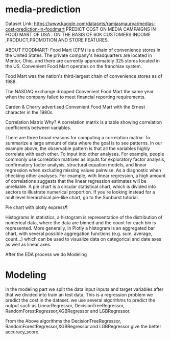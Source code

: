 # media-prediction


Dataset Link: https://www.kaggle.com/datasets/ramjasmaurya/medias-cost-prediction-in-foodmart
PREDICT COST ON MEDIA CAMPAIGNS IN FOOD MART OF USA .
ON THE BASIS OF 60K CUSTOMERS INCOME ,PRODUCT,PROMOTION AND STORE FEATURES.

ABOUT FOODMART:
Food Mart (CFM) is a chain of convenience stores in the United States. The private company's headquarters are located in Mentor, Ohio, and there are currently approximately 325 stores located in the US. Convenient Food Mart operates on the franchise system.

Food Mart was the nation's third-largest chain of convenience stores as of 1988.

The NASDAQ exchange dropped Convenient Food Mart the same year when the company failed to meet financial reporting requirements.

Carden & Cherry advertised Convenient Food Mart with the Ernest character in the 1980s.

Correlation Matrix
Why?
A correlation matrix is a table showing correlation coefficients between variables.

There are three broad reasons for computing a correlation matrix:
To summarize a large amount of data where the goal is to see patterns. In our example above, the observable pattern is that all the variables highly correlate with each other. To input into other analyses. For example, people commonly use correlation matrixes as inputs for exploratory factor analysis, confirmatory factor analysis, structural equation models, and linear regression when excluding missing values pairwise. As a diagnostic when checking other analyses. For example, with linear regression, a high amount of correlations suggests that the linear regression estimates will be unreliable.
A pie chart is a circular statistical chart, which is divided into sectors to illustrate numerical proportion.
If you're looking instead for a multilevel hierarchical pie-like chart, go to the Sunburst tutorial.

Pie chart with plotly express¶

Histograms
In statistics, a histogram is representation of the distribution of numerical data, where the data are binned and the count for each bin is represented. More generally, in Plotly a histogram is an aggregated bar chart, with several possible aggregation functions (e.g. sum, average, count...) which can be used to visualize data on categorical and date axes as well as linear axes.

After the EDA process we do Modeling

# Modeling
in the modeling part we split the data input inputs and target variables after that we divided into train an test data,
This is a regression problem we predict the cost in the dataset.
we use several algorithms to predict the output such as LinearRegressor, DecisionTreeRegressor, RandomForestRegressor,XGBRegressor and LGBRegressor.

From the Above algorithms the DecisionTreeRegressor, RandomForestRegressor,XGBRegressor and LGBRegressor give the better accuracy_score.

